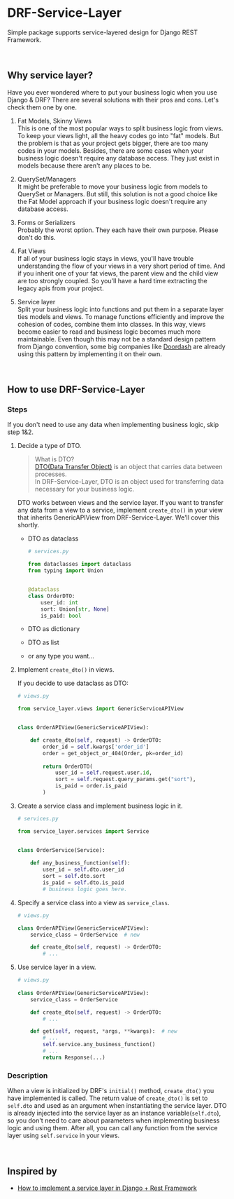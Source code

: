 # DRF-Service-Layer

Simple package supports service-layered design for Django REST Framework.

<br>

## Why service layer?

Have you ever wondered where to put your business logic when you use Django & DRF? There are several solutions with
their pros and cons. Let's check them one by one.

1. Fat Models, Skinny Views <br>
   This is one of the most popular ways to split business logic from views. To keep your views light, all the heavy
   codes go into "fat" models. But the problem is that as your project gets bigger, there are too many codes in your
   models. Besides, there are some cases when your business logic doesn't require any database access. They just exist
   in models because there aren't any places to be.


2. QuerySet/Managers <br>
   It might be preferable to move your business logic from models to QuerySet or Managers. But still, this solution is
   not a good choice like the Fat Model approach if your business logic doesn't require any database access.


3. Forms or Serializers <br>
   Probably the worst option. They each have their own purpose. Please don't do this.


4. Fat Views <br>
   If all of your business logic stays in views, you'll have trouble understanding the flow of your views in a very
   short period of time. And if you inherit one of your fat views, the parent view and the child view are too strongly
   coupled. So you'll have a hard time extracting the legacy apis from your project.


5. Service layer <br>
   Split your business logic into functions and put them in a separate layer ties models and views. To manage functions
   efficiently and improve the cohesion of codes, combine them into classes. In this way, views become easier to read
   and business logic becomes much more maintainable. Even though this may not be a standard design pattern from Django
   convention, some big companies
   like [Doordash](https://doordash.engineering/2017/05/15/tips-for-building-high-quality-django-apps-at-scale/) are
   already using this pattern by implementing it on their own.

<br>

## How to use DRF-Service-Layer

### Steps

If you don't need to use any data when implementing business logic, skip step 1&2.

1. Decide a type of DTO.
   > What is DTO? <br> [DTO(Data Transfer Object)](https://en.wikipedia.org/wiki/Data_transfer_object) is an object that carries data between processes. <br> In DRF-Service-Layer, DTO is an object used for transferring data necessary for your business logic.

   DTO works between views and the service layer. If you want to transfer any data from a view to a service, implement
   `create_dto()` in your view that inherits GenericAPIView from DRF-Service-Layer. We'll cover this shortly.

    - DTO as dataclass
      ```python
      # services.py
      
      from dataclasses import dataclass
      from typing import Union
      
      
      @dataclass
      class OrderDTO:
          user_id: int
          sort: Union[str, None]
          is_paid: bool
      ```

    - DTO as dictionary
    - DTO as list
    - or any type you want...


2. Implement `create_dto()` in views.

   If you decide to use dataclass as DTO:
   ```python
   # views.py
   
   from service_layer.views import GenericServiceAPIView
   
   
   class OrderAPIView(GenericServiceAPIView):

       def create_dto(self, request) -> OrderDTO:
           order_id = self.kwargs['order_id']
           order = get_object_or_404(Order, pk=order_id)
            
           return OrderDTO(
               user_id = self.request.user.id,
               sort = self.request.query_params.get("sort"),
               is_paid = order.is_paid
           )   
   ```

3. Create a service class and implement business logic in it.
   ```python
   # services.py
   
   from service_layer.services import Service
   
   
   class OrderService(Service):
       
       def any_business_function(self):
           user_id = self.dto.user_id 
           sort = self.dto.sort
           is_paid = self.dto.is_paid
           # business logic goes here. 
   ```

4. Specify a service class into a view as `service_class`.
   ```python
   # views.py
   
   class OrderAPIView(GenericServiceAPIView):
       service_class = OrderService  # new

       def create_dto(self, request) -> OrderDTO:
           # ...
   ```

5. Use service layer in a view.
   ```python
   # views.py
      
   class OrderAPIView(GenericServiceAPIView):
       service_class = OrderService
   
       def create_dto(self, request) -> OrderDTO:
           # ...
   
       def get(self, request, *args, **kwargs):  # new
           # ...
           self.service.any_business_function()
           # ...
           return Response(...)
   ```

### Description

When a view is initialized by DRF's `initial()` method, `create_dto()` you have implemented is called. The return value
of `create_dto()` is set to `self.dto` and used as an argument when instantiating the service layer. DTO is already
injected into the service layer as an instance variable(`self.dto`), so you don't need to care about parameters when
implementing business logic and using them. After all, you can call any function from the service layer
using `self.service` in your views.

<br>

## Inspired by

- [How to implement a service layer in Django + Rest Framework](https://breadcrumbscollector.tech/how-to-implement-a-service-layer-in-django-rest-framework/)